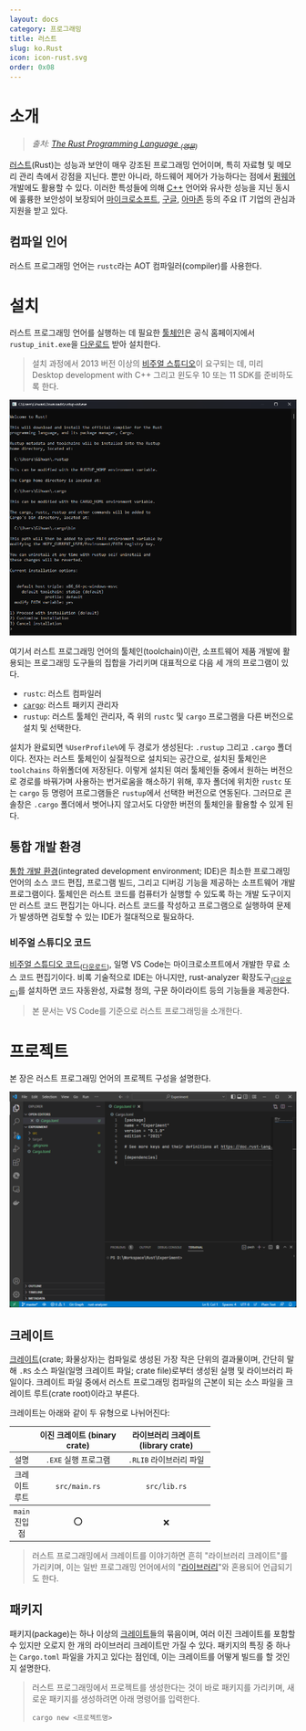 ```yaml
---
layout: docs
category: 프로그래밍
title: 러스트
slug: ko.Rust
icon: icon-rust.svg
order: 0x08
---
```

# 소개
> *출처: [The Rust Programming Language <sub>(영문)</sub>](https://doc.rust-lang.org/book/)*

[러스트](https://www.rust-lang.org/)(Rust)는 성능과 보안이 매우 강조된 프로그래밍 언어이며, 특히 자료형 및 메모리 관리 측에서 강점을 지닌다. 뿐만 아니라, 하드웨어 제어가 가능하다는 점에서 [펌웨어](https://ko.wikipedia.org/wiki/펌웨어) 개발에도 활용할 수 있다. 이러한 특성들에 의해 [C++](ko.Cpp) 언어와 유사한 성능을 지닌 동시에 훌륭한 보안성이 보장되어 [마이크로소프트](https://www.microsoft.com/), [구글](https://www.google.com/), [아마존](https://www.amazon.com/) 등의 주요 IT 기업의 관심과 지원을 받고 있다.

## 컴파일 인어
러스트 프로그래밍 언어는 `rustc`라는 AOT 컴파일러(compiler)를 사용한다. 

# 설치
러스트 프로그래밍 언어를 실행하는 데 필요한 [툴체인](https://ko.wikipedia.org/wiki/툴체인)은 공식 홈페이지에서 `rustup_init.exe`을 [다운로드](https://www.rust-lang.org/tools/install) 받아 설치한다.

> 설치 과정에서 2013 버전 이상의 [비주얼 스튜디오](https://visualstudio.microsoft.com/downloads/)이 요구되는 데, 미리 Desktop development with C++ 그리고 윈도우 10 또는 11 SDK를 준비하도록 한다.

![<code>rustup_init.exe</code> 시작 화면](/images/docs/rust/rustup_init_setup.png)

여기서 러스트 프로그래밍 언어의 툴체인(toolchain)이란, 소프트웨어 제품 개발에 활용되는 프로그래밍 도구들의 집합을 가리키며 대표적으로 다음 세 개의 프로그램이 있다.

* `rustc`: 러스트 컴파일러
* [`cargo`](https://doc.rust-lang.org/rust-by-example/cargo.html): 러스트 패키지 관리자
* `rustup`: 러스트 툴체인 관리자, 즉 위의 `rustc` 및 `cargo` 프로그램을 다른 버전으로 설치 및 선택한다.

설치가 완료되면 `%UserProfile%`에 두 경로가 생성된다: `.rustup` 그리고 `.cargo` 폴더이다. 전자는 러스트 툴체인이 실질적으로 설치되는 공간으로, 설치된 툴체인은 `toolchains` 하위폴더에 저장된다. 이렇게 설치된 여러 툴체인들 중에서 원하는 버전으로 경로를 바꿔가며 사용하는 번거로움을 해소하기 위해, 후자 폴더에 위치한 `rustc` 또는 `cargo` 등 명령어 프로그램들은 `rustup`에서 선택한 버전으로 연동된다. 그러므로 콘솔창은 `.cargo` 폴더에서 벗어나지 않고서도 다양한 버전의 툴체인을 활용할 수 있게 된다.

## 통합 개발 환경
[통합 개발 환경](https://ko.wikipedia.org/wiki/통합_개발_환경)(integrated development environment; IDE)은 최소한 프로그래밍 언어의 소스 코드 편집, 프로그램 빌드, 그리고 디버깅 기능을 제공하는 소프트웨어 개발 프로그램이다. 툴체인은 러스트 코드를 컴퓨터가 실행할 수 있도록 하는 개발 도구이지만 러스트 코드 편집기는 아니다. 러스트 코드를 작성하고 프로그램으로 실행하여 문제가 발생하면 검토할 수 있는 IDE가 절대적으로 필요하다.

### 비주얼 스튜디오 코드
[비주얼 스튜디오 코드](https://ko.wikipedia.org/wiki/비주얼_스튜디오_코드)<sub>([다운로드](https://code.visualstudio.com/download))</sub>, 일명 VS Code는 마이크로소프트에서 개발한 무료 소스 코드 편집기이다. 비록 기술적으로 IDE는 아니지만, rust-analyzer 확장도구<sub>([다운로드](https://marketplace.visualstudio.com/items?itemName=rust-lang.rust-analyzer))</sub>를 설치하면 코드 자동완성, 자료형 정의, 구문 하이라이트 등의 기능들을 제공한다.

> 본 문서는 VS Code를 기준으로 러스트 프로그래밍을 소개한다.

# 프로젝트
본 장은 러스트 프로그래밍 언어의 프로젝트 구성을 설명한다.

![VS Code에서 러스트 프로그래밍의 프로젝트](/images/docs/rust/rust_vscode_toml.png)

## 크레이트
[크레이트](https://doc.rust-lang.org/rust-by-example/crates.html)(crate; 화물상자)는 컴파일로 생성된 가장 작은 단위의 결과물이며, 간단히 말해 `.RS` 소스 파일(일명 크레이트 파일; crate file)로부터 생성된 실행 및 라이브러리 파일이다. 크레이트 파일 중에서 러스트 프로그래밍 컴파일의 근본이 되는 소스 파일을 크레이트 루트(crate root)이라고 부른다.

크레이트는 아래와 같이 두 유형으로 나뉘어진다:

<table style="width: 70%; text-align: center;">
<colgroup><col style="width: 12%;"/><col style="width: 44%;"/><col style="width: 44%;"/></colgroup>
<thead><tr><th></th><th>이진 크레이트 (binary crate)</th><th>라이브러리 크레이트 (library crate)</th></tr></thead>
<tbody><td>설명</td><td><code>.EXE</code> 실행 프로그램</td><td><code>.RLIB</code> 라이브러리 파일</td></tbody>
<tbody><td>크레이트 루트</td><td><code>src/main.rs</code></td><td><code>src/lib.rs</code></td></tbody>
<tbody><td><code>main</code> 진입점</td><td>⭕</td><td>❌</td></tbody>
</table>

> 러스트 프로그래밍에서 크레이트를 이야기하면 흔히 "라이브러리 크레이트"를 가리키며, 이는 일반 프로그래밍 언어에서의 "[라이브러리](ko.C#라이브러리)"와 혼용되어 언급되기도 한다.

## 패키지
패키지(package)는 하나 이상의 [크레이트](#크레이트)들의 묶음이며, 여러 이진 크레이트를 포함할 수 있지만 오로지 한 개의 라이브러리 크레이트만 가질 수 있다. 패키지의 특징 중 하나는 `Cargo.toml` 파일을 가지고 있다는 점인데, 이는 크레이트를 어떻게 빌드를 할 것인지 설명한다.

> 러스트 프로그래밍에서 프로젝트를 생성한다는 것이 바로 패키지를 가리키며, 새로운 패키지를 생성하려면 아래 명령어를 입력한다.
> 
> ```
> cargo new <프로젝트명>
> ```
